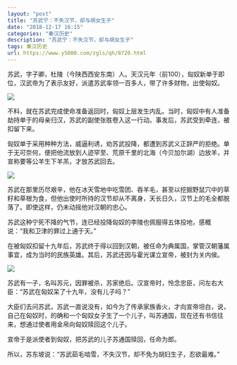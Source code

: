 ```yaml
---
layout: "post"
title: "苏武宁：不失汉节，却与胡女生子"
date: "2018-12-17 16:15"
categories: "秦汉历史"
description: "苏武宁：不失汉节，却与胡女生子"
tags: 秦汉历史
url: https://www.y5000.com/zgls/qh/8720.html
---
```






苏武，字子卿，杜陵（今陕西西安东南）人。天汉元年（前100），匈奴新单于即位，汉武帝为了表示友好，派遣苏武率领一百多人，带了许多财物，出使匈奴。

![](https://img.y5000.com/uploads/allimg/161229/8-161229113011F7.jpg)

不料，就在苏武完成使命准备返回时，匈奴上层发生内乱。当时，匈奴中有人准备劫持单于的母亲归汉，苏武的副使张胜卷入这一行动。事发后，苏武受到牵连，被扣留下来。

匈奴单于采用种种方法，威逼利诱，劝苏武投降，都遭到苏武义正辞严的拒绝。单于无可奈何，便把他流放到人迹罕至、荒原千里的北海（今贝加尔湖）边放羊，并宣称要等公羊生下羊羔，才放苏武回去。

![](https://img.y5000.com/uploads/allimg/161229/8-1612291130504P.jpg)

苏武在那里历尽艰辛，他在冰天雪地中吃雪团、吞羊毛，甚至以挖掘野鼠穴中的草籽和草根为食，但他出使时所持的汉节却从不离身，天长日久，汉节上的毛全都脱落了。即使这样，仍未动摇他对汉朝的忠心。

苏武这种宁死不降的气节，连已经投降匈奴的李陵也佩服得五体投地，感概说：“我和卫津的罪过上通于天。”

在被匈奴扣留十九年后，苏武终于得以回到汉朝，被任命为典属国，掌管汉朝藩属事宜，成为当时的民族英雄。其后，苏武还因与霍光谋立宣帝，被封为关内侯。

![](https://img.y5000.com/uploads/allimg/161229/8-161229113110500.jpg)

苏武有一子，名叫苏元，因罪被杀，苏家绝后。汉宣帝时，怜念忠臣，问左右大臣：“苏武在匈奴呆了十九年，没有儿子吗？”

大臣们去问苏武，苏武一直说没有，如今为了传承家族香火，才向宣帝坦白，说，自己在匈奴时，的确和一个匈奴女子生了一个儿子，叫苏通国，现在还有书信往来，想通过使者用金帛向匈奴赎回这个儿子。

宣帝于是派使者到匈奴，把苏武的儿子苏通国赎回，任命为郎。

所以，苏东坡说：“苏武茹毛啮雪，不失汉节，却不免为胡妇生子，忍欲最难。”
